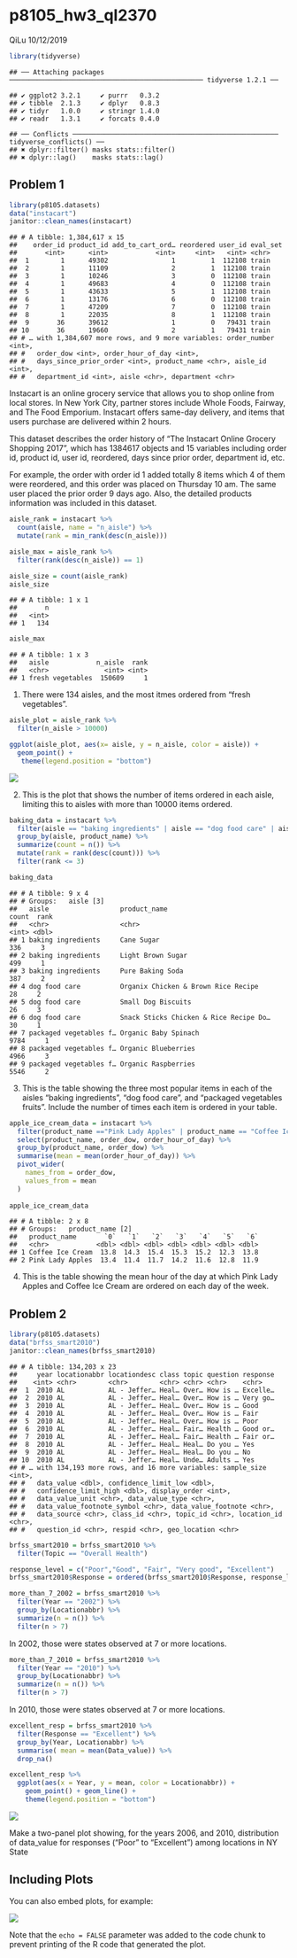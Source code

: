 p8105\_hw3\_ql2370
================
QiLu
10/12/2019

``` r
library(tidyverse)
```

    ## ── Attaching packages ───────────────────────────────────────────────── tidyverse 1.2.1 ──

    ## ✔ ggplot2 3.2.1     ✔ purrr   0.3.2
    ## ✔ tibble  2.1.3     ✔ dplyr   0.8.3
    ## ✔ tidyr   1.0.0     ✔ stringr 1.4.0
    ## ✔ readr   1.3.1     ✔ forcats 0.4.0

    ## ── Conflicts ──────────────────────────────────────────────────── tidyverse_conflicts() ──
    ## ✖ dplyr::filter() masks stats::filter()
    ## ✖ dplyr::lag()    masks stats::lag()

## Problem 1

``` r
library(p8105.datasets)
data("instacart")
janitor::clean_names(instacart)
```

    ## # A tibble: 1,384,617 x 15
    ##    order_id product_id add_to_cart_ord… reordered user_id eval_set
    ##       <int>      <int>            <int>     <int>   <int> <chr>   
    ##  1        1      49302                1         1  112108 train   
    ##  2        1      11109                2         1  112108 train   
    ##  3        1      10246                3         0  112108 train   
    ##  4        1      49683                4         0  112108 train   
    ##  5        1      43633                5         1  112108 train   
    ##  6        1      13176                6         0  112108 train   
    ##  7        1      47209                7         0  112108 train   
    ##  8        1      22035                8         1  112108 train   
    ##  9       36      39612                1         0   79431 train   
    ## 10       36      19660                2         1   79431 train   
    ## # … with 1,384,607 more rows, and 9 more variables: order_number <int>,
    ## #   order_dow <int>, order_hour_of_day <int>,
    ## #   days_since_prior_order <int>, product_name <chr>, aisle_id <int>,
    ## #   department_id <int>, aisle <chr>, department <chr>

Instacart is an online grocery service that allows you to shop online
from local stores. In New York City, partner stores include Whole Foods,
Fairway, and The Food Emporium. Instacart offers same-day delivery, and
items that users purchase are delivered within 2 hours.

This dataset describes the order history of “The Instacart Online
Grocery Shopping 2017”, which has 1384617 objects and 15 variables
including order id, product id, user id, reordered, days since prior
order, department id, etc.

For example, the order with order id 1 added totally 8 items which 4 of
them were reordered, and this order was placed on Thursday 10 am. The
same user placed the prior order 9 days ago. Also, the detailed products
information was included in this dataset.

``` r
aisle_rank = instacart %>%
  count(aisle, name = "n_aisle") %>% 
  mutate(rank = min_rank(desc(n_aisle)))

aisle_max = aisle_rank %>% 
  filter(rank(desc(n_aisle)) == 1)

aisle_size = count(aisle_rank)
aisle_size
```

    ## # A tibble: 1 x 1
    ##       n
    ##   <int>
    ## 1   134

``` r
aisle_max
```

    ## # A tibble: 1 x 3
    ##   aisle            n_aisle  rank
    ##   <chr>              <int> <int>
    ## 1 fresh vegetables  150609     1

1)  There were 134 aisles, and the most itmes ordered from “fresh
    vegetables”.

<!-- end list -->

``` r
aisle_plot = aisle_rank %>% 
  filter(n_aisle > 10000)

ggplot(aisle_plot, aes(x= aisle, y = n_aisle, color = aisle)) + 
  geom_point() +
   theme(legend.position = "bottom")
```

![](p8105_hw3_ql2370_files/figure-gfm/unnamed-chunk-3-1.png)<!-- -->

2)  This is the plot that shows the number of items ordered in each
    aisle, limiting this to aisles with more than 10000 items ordered.

<!-- end list -->

``` r
baking_data = instacart %>% 
  filter(aisle == "baking ingredients" | aisle == "dog food care" | aisle == "packaged vegetables fruits") %>% 
  group_by(aisle, product_name) %>% 
  summarize(count = n()) %>% 
  mutate(rank = rank(desc(count))) %>% 
  filter(rank <= 3)

baking_data
```

    ## # A tibble: 9 x 4
    ## # Groups:   aisle [3]
    ##   aisle                  product_name                           count  rank
    ##   <chr>                  <chr>                                  <int> <dbl>
    ## 1 baking ingredients     Cane Sugar                               336     3
    ## 2 baking ingredients     Light Brown Sugar                        499     1
    ## 3 baking ingredients     Pure Baking Soda                         387     2
    ## 4 dog food care          Organix Chicken & Brown Rice Recipe       28     2
    ## 5 dog food care          Small Dog Biscuits                        26     3
    ## 6 dog food care          Snack Sticks Chicken & Rice Recipe Do…    30     1
    ## 7 packaged vegetables f… Organic Baby Spinach                    9784     1
    ## 8 packaged vegetables f… Organic Blueberries                     4966     3
    ## 9 packaged vegetables f… Organic Raspberries                     5546     2

3)  This is the table showing the three most popular items in each of
    the aisles “baking ingredients”, “dog food care”, and “packaged
    vegetables fruits”. Include the number of times each item is ordered
    in your table.

<!-- end list -->

``` r
apple_ice_cream_data = instacart %>% 
  filter(product_name =="Pink Lady Apples" | product_name == "Coffee Ice Cream") %>% 
  select(product_name, order_dow, order_hour_of_day) %>% 
  group_by(product_name, order_dow) %>% 
  summarise(mean = mean(order_hour_of_day)) %>% 
  pivot_wider(
    names_from = order_dow,
    values_from = mean
  )
  
apple_ice_cream_data
```

    ## # A tibble: 2 x 8
    ## # Groups:   product_name [2]
    ##   product_name       `0`   `1`   `2`   `3`   `4`   `5`   `6`
    ##   <chr>            <dbl> <dbl> <dbl> <dbl> <dbl> <dbl> <dbl>
    ## 1 Coffee Ice Cream  13.8  14.3  15.4  15.3  15.2  12.3  13.8
    ## 2 Pink Lady Apples  13.4  11.4  11.7  14.2  11.6  12.8  11.9

4)  This is the table showing the mean hour of the day at which Pink
    Lady Apples and Coffee Ice Cream are ordered on each day of the
    week.

## Problem 2

``` r
library(p8105.datasets)
data("brfss_smart2010")
janitor::clean_names(brfss_smart2010)
```

    ## # A tibble: 134,203 x 23
    ##     year locationabbr locationdesc class topic question response
    ##    <int> <chr>        <chr>        <chr> <chr> <chr>    <chr>   
    ##  1  2010 AL           AL - Jeffer… Heal… Over… How is … Excelle…
    ##  2  2010 AL           AL - Jeffer… Heal… Over… How is … Very go…
    ##  3  2010 AL           AL - Jeffer… Heal… Over… How is … Good    
    ##  4  2010 AL           AL - Jeffer… Heal… Over… How is … Fair    
    ##  5  2010 AL           AL - Jeffer… Heal… Over… How is … Poor    
    ##  6  2010 AL           AL - Jeffer… Heal… Fair… Health … Good or…
    ##  7  2010 AL           AL - Jeffer… Heal… Fair… Health … Fair or…
    ##  8  2010 AL           AL - Jeffer… Heal… Heal… Do you … Yes     
    ##  9  2010 AL           AL - Jeffer… Heal… Heal… Do you … No      
    ## 10  2010 AL           AL - Jeffer… Heal… Unde… Adults … Yes     
    ## # … with 134,193 more rows, and 16 more variables: sample_size <int>,
    ## #   data_value <dbl>, confidence_limit_low <dbl>,
    ## #   confidence_limit_high <dbl>, display_order <int>,
    ## #   data_value_unit <chr>, data_value_type <chr>,
    ## #   data_value_footnote_symbol <chr>, data_value_footnote <chr>,
    ## #   data_source <chr>, class_id <chr>, topic_id <chr>, location_id <chr>,
    ## #   question_id <chr>, respid <chr>, geo_location <chr>

``` r
brfss_smart2010 = brfss_smart2010 %>% 
  filter(Topic == "Overall Health")

response_level = c("Poor","Good", "Fair", "Very good", "Excellent")
brfss_smart2010$Response = ordered(brfss_smart2010$Response, response_level)
```

``` r
more_than_7_2002 = brfss_smart2010 %>% 
  filter(Year == "2002") %>% 
  group_by(Locationabbr) %>% 
  summarize(n = n()) %>% 
  filter(n > 7)
```

In 2002, those were states observed at 7 or more locations.

``` r
more_than_7_2010 = brfss_smart2010 %>% 
  filter(Year == "2010") %>% 
  group_by(Locationabbr) %>% 
  summarize(n = n()) %>% 
  filter(n > 7)
```

In 2010, those were states observed at 7 or more locations.

``` r
excellent_resp = brfss_smart2010 %>% 
  filter(Response == "Excellent") %>% 
  group_by(Year, Locationabbr) %>% 
  summarise( mean = mean(Data_value)) %>% 
  drop_na()

excellent_resp %>% 
  ggplot(aes(x = Year, y = mean, color = Locationabbr)) + 
    geom_point() + geom_line() + 
    theme(legend.position = "bottom")
```

![](p8105_hw3_ql2370_files/figure-gfm/unnamed-chunk-9-1.png)<!-- -->

Make a two-panel plot showing, for the years 2006, and 2010,
distribution of data\_value for responses (“Poor” to “Excellent”) among
locations in NY State

## Including Plots

You can also embed plots, for example:

![](p8105_hw3_ql2370_files/figure-gfm/pressure-1.png)<!-- -->

Note that the `echo = FALSE` parameter was added to the code chunk to
prevent printing of the R code that generated the plot.
